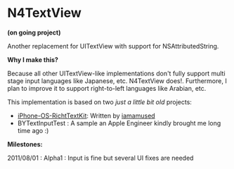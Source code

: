 # N4TextView 

**(on going project)**

Another replacement for UITextView with support for NSAttributedString.

**Why I make this?**

Because all other UITextView-like implementations don't fully support multi stage input languages like Japanese, etc.
N4TextView does!. Furthermore, I plan to improve it to support right-to-left languages like Arabian, etc.

This implementation is based on two *just a little bit old* projects:

- [iPhone-OS-RichtTextKit][1]: Written by [iamamused][2]
- BYTextInputTest : A sample an Apple Engineer kindly brought me long time ago :)

**Milestones:**

2011/08/01 : Alpha1 : Input is fine but several UI fixes are needed


[1]:https://github.com/iamamused/iPhone-OS-RTFKit
[2]:http://jeffreysambells.com/